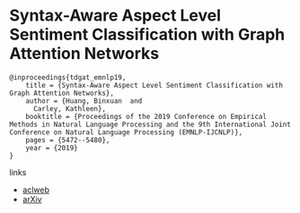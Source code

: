 # Syntax-Aware Aspect Level Sentiment Classification with Graph Attention Networks

```
@inproceedings{tdgat_emnlp19,
    title = {Syntax-Aware Aspect Level Sentiment Classification with Graph Attention Networks},
    author = {Huang, Binxuan  and
      Carley, Kathleen},
    booktitle = {Proceedings of the 2019 Conference on Empirical Methods in Natural Language Processing and the 9th International Joint Conference on Natural Language Processing (EMNLP-IJCNLP)},
    pages = {5472--5480},
    year = {2019}
}
```

links
- [aclweb](https://www.aclweb.org/anthology/D19-1549/)
- [arXiv](https://arxiv.org/abs/1909.02606)
